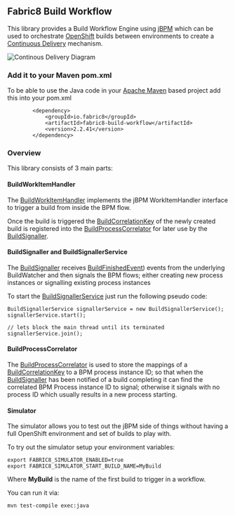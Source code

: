 ## Fabric8 Build Workflow

This library provides a Build Workflow Engine using [jBPM](http://jbpm.org/) which can be used to orchestrate [OpenShift](http://openshift.github.io/) builds between environments to create a [Continuous Delivery](http://en.wikipedia.org/wiki/Continuous_delivery) mechanism.


![Continous Delivery Diagram](http://upload.wikimedia.org/wikipedia/commons/7/74/Continuous_Delivery_process_diagram.png)

### Add it to your Maven pom.xml

To be able to use the Java code in your [Apache Maven](http://maven.apache.org/) based project add this into your pom.xml

            <dependency>
                <groupId>io.fabric8</groupId>
                <artifactId>fabric8-build-workflow</artifactId>
                <version>2.2.41</version>
            </dependency>

### Overview

This library consists of 3 main parts:

#### BuildWorkItemHandler

The [BuildWorkItemHandler](https://github.com/fabric8io/fabric8/blob/master/components/fabric8-build-workflow/src/main/java/io/fabric8/io/fabric8/workflow/build/trigger/BuildWorkItemHandler.java#L30) implements the jBPM WorkItemHandler interface to trigger a build from inside the BPM flow.

Once the build is triggered the [BuildCorrelationKey](https://github.com/fabric8io/fabric8/blob/master/components/fabric8-build-workflow/src/main/java/io/fabric8/io/fabric8/workflow/build/BuildCorrelationKey.java#L23) of the newly created build is registered into the [BuildProcessCorrelator](https://github.com/fabric8io/fabric8/blob/master/components/fabric8-build-workflow/src/main/java/io/fabric8/io/fabric8/workflow/build/correlate/BuildProcessCorrelator.java#L29) for later use by the [BuildSignaller](https://github.com/fabric8io/fabric8/blob/master/components/fabric8-build-workflow/src/main/java/io/fabric8/io/fabric8/workflow/build/signal/BuildSignaller.java#L37).

#### BuildSignaller and BuildSignallerService

The [BuildSignaller](https://github.com/fabric8io/fabric8/blob/master/components/fabric8-build-workflow/src/main/java/io/fabric8/io/fabric8/workflow/build/signal/BuildSignaller.java#L37) receives [BuildFinishedEvent](https://github.com/fabric8io/fabric8/blob/master/components/fabric8-build-workflow/src/main/java/io/fabric8/io/fabric8/workflow/build/signal/BuildSignaller.java#L57)) events from the underlying BuildWatcher and then signals the BPM flows; either creating new process instances or signalling existing process instances

To start the [BuildSignallerService](https://github.com/fabric8io/fabric8/blob/master/components/fabric8-build-workflow/src/main/java/io/fabric8/io/fabric8/workflow/build/signal/BuildSignallerService.java#L31) just run the following pseudo code:

    BuildSignallerService signallerService = new BuildSignallerService();
    signallerService.start();

    // lets block the main thread until its terminated
    signallerService.join();

#### BuildProcessCorrelator

The [BuildProcessCorrelator](https://github.com/fabric8io/fabric8/blob/master/components/fabric8-build-workflow/src/main/java/io/fabric8/io/fabric8/workflow/build/correlate/BuildProcessCorrelator.java#L29) is used to store the mappings of a [BuildCorrelationKey](https://github.com/fabric8io/fabric8/blob/master/components/fabric8-build-workflow/src/main/java/io/fabric8/io/fabric8/workflow/build/BuildCorrelationKey.java#L23) to a BPM process instance ID; so that when the [BuildSignaller](https://github.com/fabric8io/fabric8/blob/master/components/fabric8-build-workflow/src/main/java/io/fabric8/io/fabric8/workflow/build/signal/BuildSignaller.java#L37) has been notified of a build completing it can find the correlated BPM Process instance ID to signal; otherwise it signals with no process ID which usually results in a new process starting.


#### Simulator

The simulator allows you to test out the jBPM side of things without having a full OpenShift environment and set of builds to play with.

To try out the simulator setup your environment variables:

    export FABRIC8_SIMULATOR_ENABLED=true
    export FABRIC8_SIMULATOR_START_BUILD_NAME=MyBuild

Where **MyBuild** is the name of the first build to trigger in a workflow.

You can run it via:

    mvn test-compile exec:java
